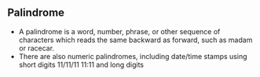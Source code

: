 ## Palindrome
- A palindrome is a word, number, phrase, or other sequence of characters which reads the same backward as forward, such as madam or racecar. 
- There are also numeric palindromes, including date/time stamps using short digits 11/11/11 11:11 and long digits 
